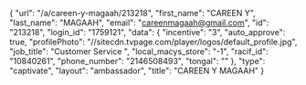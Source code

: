 {
    "url": "\/a\/careen-y-magaah\/213218",
    "first_name": "CAREEN Y",
    "last_name": "MAGAAH",
    "email": "careenmagaah@gmail.com",
    "id": "213218",
    "login_id": "1759121",
    "data": {
        "incentive": "3",
        "auto_approve": true,
        "profilePhoto": "\/\/sitecdn.tvpage.com\/player\/logos\/default_profile.jpg",
        "job_title": "Customer Service ",
        "local_macys_store": "-1",
        "racif_id": "10840261",
        "phone_number": "2146508493",
        "tongal": ""
    },
    "type": "captivate",
    "layout": "ambassador",
    "title": "CAREEN Y MAGAAH"
}